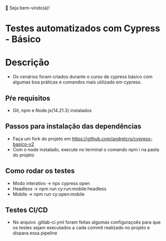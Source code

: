 👋 Seja bem-vindo(a)!

# Testes automatizados com Cypress - Básico

# Descrição
- Os cenários foram criados durante o curso de cypress básico com algumas boa práticas e comandos mais utilizado em cypress.

## Pŕe requisitos 
- Git, npm e Node.js(14.21.3) instalados

## Passos para instalação das dependências

- Faça um fork do projeto em https://github.com/andretcrs/cypress-basico-v2
- Com o node instalado, execute no terminal o comando npm i na pasta do projeto

## Como rodar os testes
- Modo interativo -> npx cypress open
- Headless  -> npm run cy:run:mobile:headless
- Mobile -> npm run cy:open:mobile

## Testes CI/CD
- No arquivo .gitlab-ci.yml foram feitas algumas configuraçoẽs para que os testes sejam executados a cada commit realizado no projeto e dispara essa pipeline